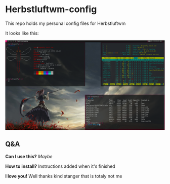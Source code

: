 # Herbstluftwm-config

This repo holds my personal config files for Herbstluftwm

It looks like this:

![Herbstluftwm on DragonflyBSD](https://github.com/Stargirl-chan/herbstluftwm-config/blob/master/dfly.png)

## Q&A

**Can I use this?** *Maybe*

**How to install?** Instructions added when it's finished

**I love you!** Well thanks kind stanger that is totaly not me
